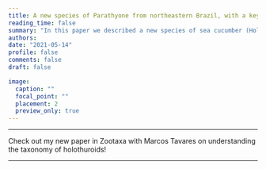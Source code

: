 ```yaml
---
title: A new species of Parathyone from northeastern Brazil, with a key to species
reading_time: false
summary: "In this paper we described a new species of sea cucumber (Holothuroidea: Dendrochirotida: Cucumariidae) from Brazilian waters"
authors:
date: "2021-05-14"
profile: false
comments: false
draft: false

image:
  caption: ""
  focal_point: ""
  placement: 2
  preview_only: true
---
```


---

Check out my new paper in Zootaxa with Marcos Tavares on understanding the taxonomy of holothuroids!

---


